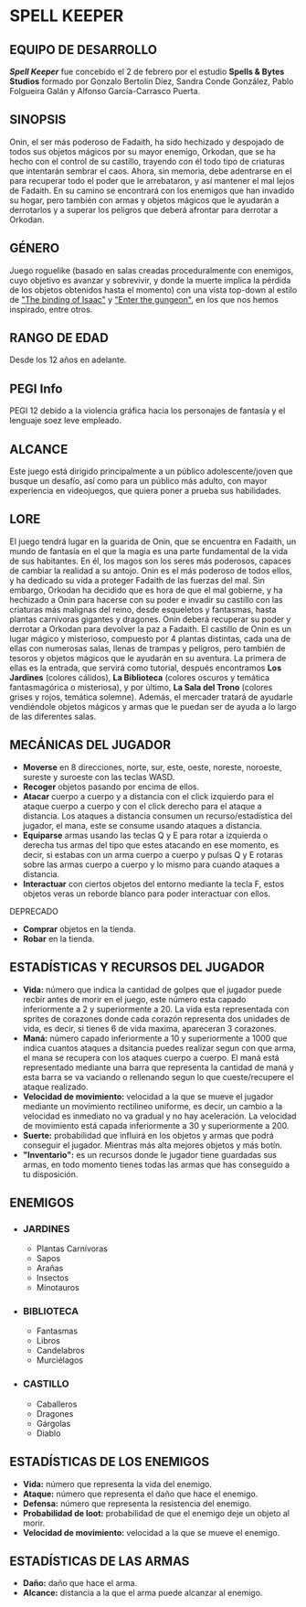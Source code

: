 # SPELL KEEPER

## EQUIPO DE DESARROLLO
***Spell Keeper*** fue concebido el 2 de febrero por el estudio **Spells & Bytes Studios** formado por Gonzalo Bertolín Díez, Sandra Conde González, Pablo Folgueira Galán y Alfonso García-Carrasco Puerta.

## SINOPSIS
Onin, el ser más poderoso de Fadaith, ha sido hechizado y despojado de todos sus objetos mágicos por su mayor enemigo, Orkodan, que se ha hecho con el control de su castillo, trayendo con él todo tipo de criaturas que intentarán sembrar el caos. Ahora, sin memoria, debe adentrarse en el para recuperar todo el poder que le arrebataron, y así mantener el mal lejos de Fadaith. En su camino se encontrará con los enemigos que han invadido su hogar, pero también con armas y objetos mágicos que le ayudarán a derrotarlos y a superar los peligros que deberá afrontar para derrotar a Orkodan.

## GÉNERO
Juego roguelike (basado en salas creadas proceduralmente con enemigos, cuyo objetivo es avanzar y sobrevivir, y donde la muerte implica la pérdida de los objetos obtenidos hasta el momento) con una vista top-down al estilo de ["The binding of Isaac"](https://youtu.be/uV-w-Zf-mc8?si=l2bC0diawGzIUS6-) y ["Enter the gungeon"](https://youtu.be/IEsSICRjPdM?si=V5AlARiZy6Nbnkn1), en los que nos hemos inspirado, entre otros.

## RANGO DE EDAD
Desde los 12 años en adelante.

## PEGI Info
PEGI 12 debido a la violencia gráfica hacia los personajes de fantasía y el lenguaje soez leve empleado.

## ALCANCE
Este juego está dirigido principalmente a un público adolescente/joven que busque un desafío, así como para un público más adulto, con mayor experiencia en videojuegos, que quiera poner a prueba sus habilidades.

## LORE
El juego tendrá lugar en la guarida de Onin, que se encuentra en Fadaith, un mundo de fantasía en el que la magia es una parte fundamental de la vida de sus habitantes. En él, los magos son los seres más poderosos, capaces de cambiar la realidad a su antojo. Onin es el más poderoso de todos ellos, y ha dedicado su vida a proteger Fadaith de las fuerzas del mal. Sin embargo, Orkodan ha decidido que es hora de que el mal gobierne, y ha hechizado a Onin para hacerse con su poder e invadir su castillo con las criaturas más malignas del reino, desde esqueletos y fantasmas, hasta plantas carnívoras gigantes y dragones. Onin deberá recuperar su poder y derrotar a Orkodan para devolver la paz a Fadaith.
El castillo de Onin es un lugar mágico y misterioso, compuesto por 4 plantas distintas, cada una de ellas con numerosas salas, llenas de trampas y peligros, pero también de tesoros y objetos mágicos que le ayudarán en su aventura. La primera de ellas es la entrada, que servirá como tutorial, después encontramos **Los Jardines** (colores cálidos), **La Biblioteca** (colores oscuros y temática fantasmagórica o misteriosa), y por último, **La Sala del Trono** (colores grises y rojos, temática solemne). 
Además, el mercader tratará de ayudarle vendiéndole objetos mágicos y armas que le puedan ser de ayuda a lo largo de las diferentes salas.

## MECÁNICAS DEL JUGADOR
- **Moverse** en 8 direcciones, norte, sur, este, oeste, noreste, noroeste, sureste y suroeste con las teclas WASD.
- **Recoger** objetos pasando por encima de ellos.
- **Atacar** cuerpo a cuerpo y a distancia con el click izquierdo para el ataque cuerpo a cuerpo y con el click derecho para el ataque a distancia. Los ataques a distancia consumen un recurso/estadística del jugador, el mana, este se consume usando ataques a distancia.
- **Equiparse** armas usando las teclas Q y E para rotar a izquierda o derecha tus armas del tipo que estes atacando en ese momento, es decir, si estabas con un arma cuerpo a cuerpo y pulsas Q y E rotaras sobre las armas cuerpo a cuerpo y lo mismo para cuando ataques a distancia.
- **Interactuar** con ciertos objetos del entorno mediante la tecla F, estos objetos veras un reborde blanco para poder interactuar con ellos.

DEPRECADO
- **Comprar** objetos en la tienda.
- **Robar** en la tienda.

## ESTADÍSTICAS Y RECURSOS DEL JUGADOR
- **Vida:** número que indica la cantidad de golpes que el jugador puede recbir antes de morir en el juego, este número esta capado inferiormente a 2 y superiormente a 20. La vida esta representada con sprites de corazones donde cada corazón representa dos unidades de vida, es decir, si tienes 6 de vida maxima, apareceran 3 corazones.
- **Maná:** número capado inferiormente a 10 y superiormente a 1000 que indica cuantos ataques a dsitancia puedes realizar segun con que arma, el mana se recupera con los ataques cuerpo a cuerpo. El maná está representado mediante una barra que representa la cantidad de maná y esta barra se va vaciando o rellenando segun lo que cueste/recupere el ataque realizado.
- **Velocidad de movimiento:** velocidad a la que se mueve el jugador mediante un movimiento rectilineo uniforme, es decir, un cambio a la velocidad es inmediato no va gradual y no hay aceleración. La velocidad de movimiento está capada inferiormente a 30 y superiormente a 200.
- **Suerte:** probabilidad que influirá en los objetos y armas que podrá conseguir el jugador. Mientras más alta mejores objetos y más botín.
- **"Inventario":** es un recursos donde le jugador tiene guardadas sus armas, en todo momento tienes todas las armas que has conseguido a tu disposición.



## ENEMIGOS
- ### JARDINES
    - Plantas Carnívoras
    - Sapos
    - Arañas
    - Insectos
    - Minotauros
- ### BIBLIOTECA
    - Fantasmas
    - Libros
    - Candelabros
    - Murciélagos
- ### CASTILLO
    - Caballeros
    - Dragones
    - Gárgolas
    - Diablo

## ESTADÍSTICAS DE LOS ENEMIGOS
- **Vida:** número que representa la vida del enemigo.
- **Ataque:** número que representa el daño que hace el enemigo.
- **Defensa:** número que representa la resistencia del enemigo.
- **Probabilidad de loot:** probabilidad de que el enemigo deje un objeto al morir.
- **Velocidad de movimiento:** velocidad a la que se mueve el enemigo.

## ESTADÍSTICAS DE LAS ARMAS
- **Daño:** daño que hace el arma.
- **Alcance:** distancia a la que el arma puede alcanzar al enemigo.